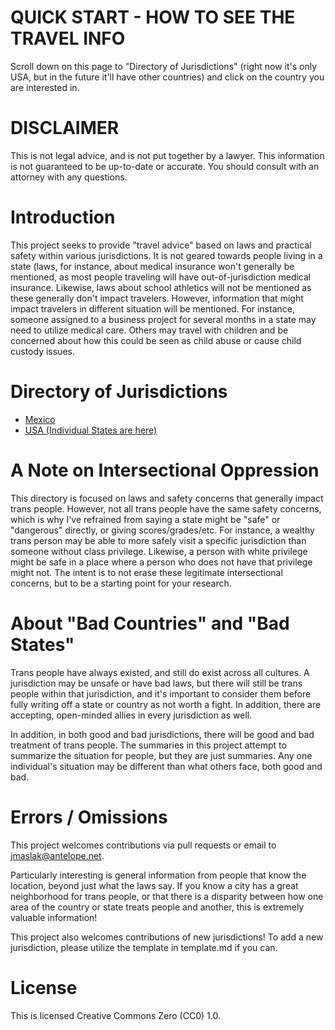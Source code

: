 # QUICK START - HOW TO SEE THE TRAVEL INFO

Scroll down on this page to "Directory of Jurisdictions" (right now it's
only USA, but in the future it'll have other countries) and click on the
country you are interested in.

# DISCLAIMER

This is not legal advice, and is not put together by a lawyer.  This
information is not guaranteed to be up-to-date or accurate.  You
should consult with an attorney with any questions.

# Introduction

This project seeks to provide "travel advice" based on laws and practical
safety within various jurisdictions.  It is not geared towards people
living in a state (laws, for instance, about medical insurance won't
generally be mentioned, as most people traveling will have
out-of-jurisdiction medical insurance. Likewise, laws about school
athletics will not be mentioned as these generally don't impact
travelers.  However, information that might impact travelers in
different situation will be mentioned. For instance, someone assigned to
a business project for several months in a state may need to utilize
medical care. Others may travel with children and be concerned about how
this could be seen as child abuse or cause child custody issues.

# Directory of Jurisdictions

 * [Mexico](mx.md)
 * [USA (Individual States are here)](us)

# A Note on Intersectional Oppression

This directory is focused on laws and safety concerns that generally
impact trans people. However, not all trans people have the same safety
concerns, which is why I've refrained from saying a state might be
"safe" or "dangerous" directly, or giving scores/grades/etc.  For
instance, a wealthy trans person may be able to more safely visit a
specific jurisdiction than someone without class privilege. Likewise, a
person with white privilege might be safe in a place where a person who
does not have that privilege might not.  The intent is to not erase
these legitimate intersectional concerns, but to be a starting point for
your research.

# About "Bad Countries" and "Bad States"

Trans people have always existed, and still do exist across all
cultures. A jurisdiction may be unsafe or have bad laws, but there will
still be trans people within that jurisdiction, and it's important to
consider them before fully writing off a state or country as not worth a
fight. In addition, there are accepting, open-minded allies in every
jurisdiction as well.

In addition, in both good and bad jurisdictions, there will be good and
bad treatment of trans people. The summaries in this project attempt to
summarize the situation for people, but they are just summaries. Any one
individual's situation may be different than what others face, both good
and bad.

# Errors / Omissions

This project welcomes contributions via pull requests or email to
jmaslak@antelope.net.

Particularly interesting is general information from people that know
the location, beyond just what the laws say. If you know a city has a
great neighborhood for trans people, or that there is a disparity
between how one area of the country or state treats people and another,
this is extremely valuable information!

This project also welcomes contributions of new jurisdictions!
To add a new jurisdiction, please utilize the template in template.md if
you can.

# License

This is licensed Creative Commons Zero (CC0) 1.0.
